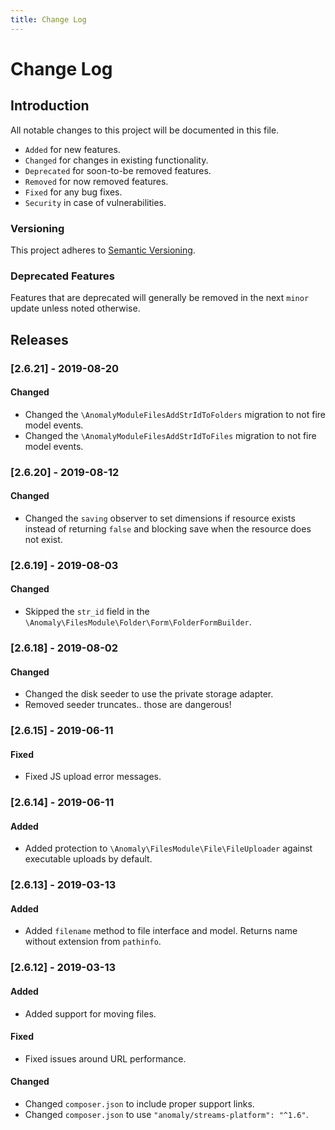 ```yaml
---
title: Change Log
---
```


# Change Log

<div class="documentation__toc"></div>

## Introduction

All notable changes to this project will be documented in this file.

- `Added` for new features.
- `Changed` for changes in existing functionality.
- `Deprecated` for soon-to-be removed features.
- `Removed` for now removed features.
- `Fixed` for any bug fixes.
- `Security` in case of vulnerabilities.

### Versioning

This project adheres to [Semantic Versioning](https://semver.org/spec/v2.0.0.html).

### Deprecated Features

Features that are deprecated will generally be removed in the next `minor` update unless noted otherwise.

## Releases


### [2.6.21] - 2019-08-20
#### Changed
- Changed the `\AnomalyModuleFilesAddStrIdToFolders` migration to not fire model events.
- Changed the `\AnomalyModuleFilesAddStrIdToFiles` migration to not fire model events.


### [2.6.20] - 2019-08-12
#### Changed
- Changed the `saving` observer to set dimensions if resource exists instead of returning `false` and blocking save when the resource does not exist.


### [2.6.19] - 2019-08-03
#### Changed
- Skipped the `str_id` field in the `\Anomaly\FilesModule\Folder\Form\FolderFormBuilder`.


### [2.6.18] - 2019-08-02
#### Changed
- Changed the disk seeder to use the private storage adapter.
- Removed seeder truncates.. those are dangerous!


### [2.6.15] - 2019-06-11
#### Fixed
- Fixed JS upload error messages. 


### [2.6.14] - 2019-06-11
#### Added
- Added protection to `\Anomaly\FilesModule\File\FileUploader` against executable uploads by default. 


### [2.6.13] - 2019-03-13
#### Added
- Added `filename` method to file interface and model. Returns name without extension from `pathinfo`.


### [2.6.12] - 2019-03-13
#### Added
- Added support for moving files.

#### Fixed
- Fixed issues around URL performance.

#### Changed
- Changed `composer.json` to include proper support links.
- Changed `composer.json` to use `"anomaly/streams-platform": "^1.6"`.
